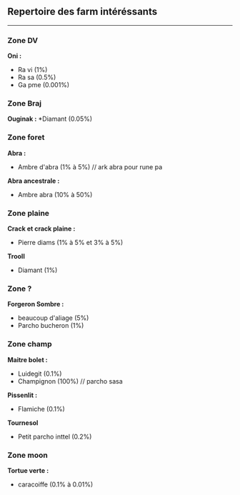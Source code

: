 ## Repertoire des farm intéréssants
***

### Zone DV

**Oni :**
* Ra vi (1%)
* Ra sa (0.5%)
* Ga pme (0.001%)


### Zone Braj

**Ouginak :**
*Diamant (0.05%)


### Zone foret

**Abra :**
* Ambre d'abra (1% à 5%) // ark abra pour rune pa

**Abra ancestrale :**
* Ambre abra (10% à 50%)

### Zone plaine

**Crack et crack plaine :**
* Pierre diams (1% à 5% et 3% à 5%)

**Trooll**
* Diamant (1%)

### Zone ?

**Forgeron Sombre :**
* beaucoup d'aliage (5%)
* Parcho bucheron (1%)

### Zone champ

**Maitre bolet :**
* Luidegit (0.1%)
* Champignon (100%) // parcho sasa

**Pissenlit :**
* Flamiche (0.1%)

**Tournesol**
* Petit parcho inttel (0.2%)

### Zone moon

**Tortue verte :**
* caracoiffe (0.1% à 0.01%)